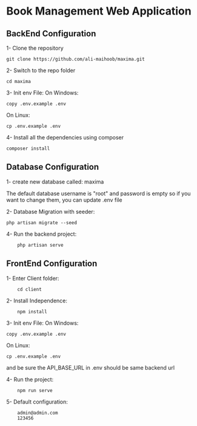 # Book Management Web Application

## BackEnd Configuration

1- Clone the repository

    git clone https://github.com/ali-maihoob/maxima.git

2- Switch to the repo folder

    cd maxima

3- Init env File:
On Windows:

    copy .env.example .env
On Linux:

    cp .env.example .env

4- Install all the dependencies using composer

    composer install

## Database Configuration
1- create new database called: maxima


The default database username is "root" and password is empty so if you want to change them, you can update .env file

2- Database Migration with seeder:

    php artisan migrate --seed

4- Run the backend project:

        php artisan serve


## FrontEnd Configuration

1- Enter Client folder:

        cd client

2- Install Independence:

        npm install

3- Init env File:
On Windows:

    copy .env.example .env
On Linux:

    cp .env.example .env

and be sure the API_BASE_URL in .env should be same backend url

4- Run the project:

        npm run serve

5- Default configuration:

        admin@admin.com
        123456
